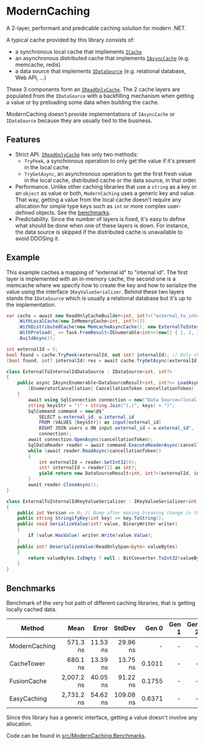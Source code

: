 # ModernCaching

A 2-layer, performant and predicable caching solution for modern .NET.

A typical cache provided by this library consists of:
- a synchronous local cache that implements [`ICache`](https://github.com/verdie-g/modern-caching/blob/main/src/ModernCaching/LocalCaching/ICache.cs)
- an asynchronous distributed cache that implements [`IAsyncCache`](https://github.com/verdie-g/modern-caching/blob/main/src/ModernCaching/DistributedCaching/IAsyncCache.cs)
  (e.g. memcache, redis)
- a data source that implements [`IDataSource`](https://github.com/verdie-g/modern-caching/blob/main/src/ModernCaching/DataSource/IDataSource.cs)
  (e.g. relational database, Web API, ...)

These 3 components form an [`IReadOnlyCache`](https://github.com/verdie-g/modern-caching/blob/main/src/ModernCaching/IReadOnlyCache.cs).
The 2 cache layers are populated from the `IDataSource` with a backfilling
mechanism when getting a value or by preloading some data when building the cache.

ModernCaching doesn't provide implementations of `IAsyncCache` or `IDataSource`
because they are usually tied to the business.

## Features

- Strict API. [`IReadOnlyCache`](https://github.com/verdie-g/modern-caching/blob/main/src/ModernCaching/IReadOnlyCache.cs)
  has only two methods:
  - `TryPeek`, a synchronous operation to only get the value if it's present in
    the local cache.
  - `TryGetAsync`, an asynchronous operation to get the first fresh value in the
    local cache, distributed cache or the data source, in that order.
- Performance. Unlike other caching libraries that use a `string` as a key or an
  `object` as value or both, `ModernCaching` uses a generic key and value. That
  way, getting a value from the local cache doesn't require any allocation for
  simple type keys such as `int` or more complex user-defined objects. See the
  [benchmarks](https://github.com/verdie-g/modern-caching#benchmarks).
- Predictability. Since the number of layers is fixed, it's easy to define
  what should be done when one of these layers is down. For instance, the
  data source is skipped if the distributed cache is unavailable to avoid
  DDOSing it.

## Example

This example caches a mapping of "external id" to "internal id". The first
layer is implemented with an in-memory cache, the second one is a memcache
where we specify how to create the key and how to serialize the value using the
interface `IKeyValueSerializer`. Behind these two layers stands the `IDataSource`
which is usually a relational database but it's up to the implementation.

```csharp
var cache = await new ReadOnlyCacheBuilder<int, int?>("external_to_internal_id_cache", new ExternalToInternalIdDataSource())
    .WithLocalCache(new InMemoryCache<int, int?>())
    .WithDistributedCache(new MemcacheAsyncCache(), new ExternalToInternalIdKeyValueSerializer())
    .WithPreload(_ => Task.FromResult<IEnumerable<int>>(new[] { 1, 2, 3 }), null)
    .BuildAsync();

int externalId = 5;
bool found = cache.TryPeek(externalId, out int? internalId); // Only check local cache.
(bool found, int? internalId) res = await cache.TryGetAsync(externalId); // Check all layers.

class ExternalToInternalIdDataSource : IDataSource<int, int?>
{
    public async IAsyncEnumerable<DataSourceResult<int, int?>> LoadAsync(IEnumerable<int> keys,
        [EnumeratorCancellation] CancellationToken cancellationToken)
    {
        await using SqlConnection connection = new("Data Source=(local)");
        string keysStr = "(" + string.Join("),(", keys) + ")";
        SqlCommand command = new(@$"
            SELECT u.external_id, u.internal_id
            FROM (VALUES {keysStr}) as input(external_id)
            RIGHT JOIN users u ON input.external_id = u.external_id",
            connection);
        await connection.OpenAsync(cancellationToken);
        SqlDataReader reader = await command.ExecuteReaderAsync(cancellationToken);
        while (await reader.ReadAsync(cancellationToken))
        {
            int externalId = reader.GetInt32(0);
            int? internalId = reader[1] as int?;
            yield return new DataSourceResult<int, int?>(externalId, internalId, TimeSpan.FromHours(1));
        }
        await reader.CloseAsync();
}

class ExternalToInternalIdKeyValueSerializer : IKeyValueSerializer<int, int?>
{
    public int Version => 0; // Bump after making breaking change in the serialization.
    public string StringifyKey(int key) => key.ToString();
    public void SerializeValue(int? value, BinaryWriter writer)
    {
        if (value.HasValue) writer.Write(value.Value);
    }
    public int? DeserializeValue(ReadOnlySpan<byte> valueBytes)
    {
        return valueBytes.IsEmpty ? null : BitConverter.ToInt32(valueBytes);
    }
}
```

## Benchmarks

Benchmark of the very hot path of different caching libraries, that is
getting locally cached data.

|        Method |       Mean |    Error |    StdDev |  Gen 0 | Gen 1 | Gen 2 | Allocated |
|-------------- |-----------:|---------:|----------:|-------:|------:|------:|----------:|
| ModernCaching |   571.3 ns | 11.53 ns |  29.96 ns |      - |     - |     - |         - |
|    CacheTower |   680.1 ns | 13.39 ns |  13.75 ns | 0.1011 |     - |     - |     160 B |
|   FusionCache | 2,007.2 ns | 40.05 ns |  91.22 ns | 0.1755 |     - |     - |     280 B |
|   EasyCaching | 2,731.2 ns | 54.62 ns | 109.08 ns | 0.6371 |     - |     - |   1,000 B |


Since this library has a generic interface, getting a value doesn't involve any
allocation.

Code can be found in [src/ModernCaching.Benchmarks](https://github.com/verdie-g/modern-caching/tree/main/src/ModernCaching.Benchmarks).
